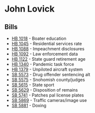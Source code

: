 # John Lovick
## Bills
* [HB 1018](bill/2021-22/hb/1018/) - Boater education
* [HB 1045](bill/2021-22/hb/1045/) - Residential services rate
* [HB 1088](bill/2021-22/hb/1088/) - Impeachment disclosures
* [HB 1092](bill/2021-22/hb/1092/) - Law enforcement data
* [HB 1122](bill/2021-22/hb/1122/) - State guard retirement age
* [HB 1340](bill/2021-22/hb/1340/) - Pandemic task force
* [HB 1379](bill/2021-22/hb/1379/) - Unpiloted aircraft system
* [SB 5573](bill/2021-22/sb/5573/) - Drug offender sentencing alt
* [SB 5575](bill/2021-22/sb/5575/) - Snohomish county/judges
* [SB 5615](bill/2021-22/sb/5615/) - State sport
* [SB 5629](bill/2021-22/sb/5629/) - Disposition of remains
* [SB 5741](bill/2021-22/sb/5741/) - Patches pal license plates
* [SB 5869](bill/2021-22/sb/5869/) - Traffic cameras/image use
* [SB 5881](bill/2021-22/sb/5881/) - Doxing
